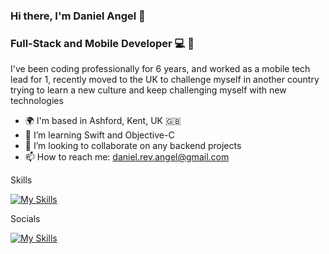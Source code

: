 ### Hi there, I'm Daniel Angel 👋

### Full-Stack and Mobile Developer 💻 📱

I've been coding professionally for 6 years, and worked as a mobile tech lead for 1, recently moved to the UK to challenge myself in another country trying to learn a new culture and keep challenging myself with new technologies

- 🌍 I'm based in Ashford, Kent, UK 🇬🇧
- 🧠 I’m learning Swift and Objective-C
- 👯 I’m looking to collaborate on any backend projects
- 📫 How to reach me: daniel.rev.angel@gmail.com

Skills

[![My Skills](https://skillicons.dev/icons?i=js,ts,html,css,sass,bootstrap,tailwind,react,vue,nodejs,ruby,jest,cypress,docker,graphql,firebase,git,bitbucket,github,mongo,py,vscode,jira)](https://skillicons.dev)

Socials

[![My Skills](https://skillicons.dev/icons?i=linkedin)](https://www.linkedin.com/in/daniel-rev-angel/)
